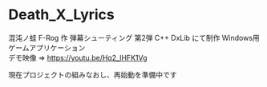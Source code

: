 # Death_X_Lyrics
混沌ノ蛙 F-Rog 作
弾幕シューティング 第2弾
C++ DxLib にて制作 Windows用ゲームアプリケーション  
デモ映像 => https://youtu.be/Hq2_lHFK1Vg

現在プロジェクトの組みなおし、再始動を準備中です
